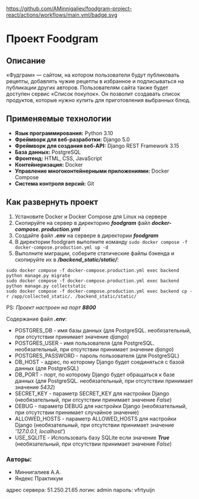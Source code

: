 https://github.com/AMinnigaliev/foodgram-project-react/actions/workflows/main.yml/badge.svg

# Проект Foodgram

## Описание

«Фудграм» — сайтом, на котором пользователи будут публиковать рецепты, 
добавлять чужие рецепты в избранное и подписываться на публикации других 
авторов. Пользователям сайта также будет доступен сервис «Список покупок». 
Он позволит создавать список продуктов, которые нужно купить для приготовления 
выбранных блюд.

## Применяемые технологии

- **Язык программирования:** Python 3.10
- **Фреймворк для веб-разработки:** Django 5.0
- **Фреймворк для создания веб-API:** Django REST Framework 3.15
- **База данных:** PostgreSQL
- **Фронтенд:** HTML, CSS, JavaScript
- **Контейнеризация:** Docker
- **Управление многоконтейнерными приложениями:** Docker Compose
- **Система контроля версий:** Git

## Как развернуть проект

1. Установите Docker и Docker Compose для Linux на сервере
2. Скопируйте на сервер в директорию ***foodgram*** файл ***docker-compose.
   production.yml***
3. Создайте файл ***.env*** на сервере в директории ***foodgram***
4. В директории foodgram выполните команду `sudo docker compose -f 
   docker-compose.production.yml up -d`
5. Выполните миграции, соберите статические файлы бэкенда и скопируйте их в 
   ***/backend_static/static/***:
```
sudo docker compose -f docker-compose.production.yml exec backend python manage.py migrate
sudo docker compose -f docker-compose.production.yml exec backend python manage.py collectstatic
sudo docker compose -f docker-compose.production.yml exec backend cp -r /app/collected_static/. /backend_static/static/
```
PS: *Проект настроен на порт ***8800****

Содержание файл ***.env***:
- POSTGRES_DB - имя базы данных (для PostgreSQL. необязательный, при 
  отсутствии принимает значение *django*)
- POSTGRES_USER - имя пользователя (для PostgreSQL. необязательный, при 
  отсутствии принимает значение *django*)
- POSTGRES_PASSWORD - пароль пользователя (для PostgreSQL)
- DB_HOST - адрес, по которому Django будет соединяться с базой данных (для 
  PostgreSQL)
- DB_PORT - порт, по которому Django будет обращаться к базе данных (для 
  PostgreSQL. необязательный, при отсутствии принимает значение *5432*)
- SECRET_KEY - параметр SECRET_KEY для настройки Django (необязательный, 
  при отсутствии принимает значение *False*)
- DEBUG - параметр DEBUG для настройки Django (необязательный, 
  при отсутствии принимает случайное значение)
- ALLOWED_HOSTS - параметр ALLOWED_HOSTS для настройки Django 
  (необязательный, при отсутствии принимает значение *'127.0.0.1, localhost'*)
- USE_SQLITE - Использовать базу SQLite если значение ***True*** 
  (необязательный, при отсутствии принимает значение *False*)


### Авторы:
- Миннигалиев А.А.
- Яндекс Практикум

адрес сервера: 51.250.21.65
логин: admin
пароль: vfrtyuijn